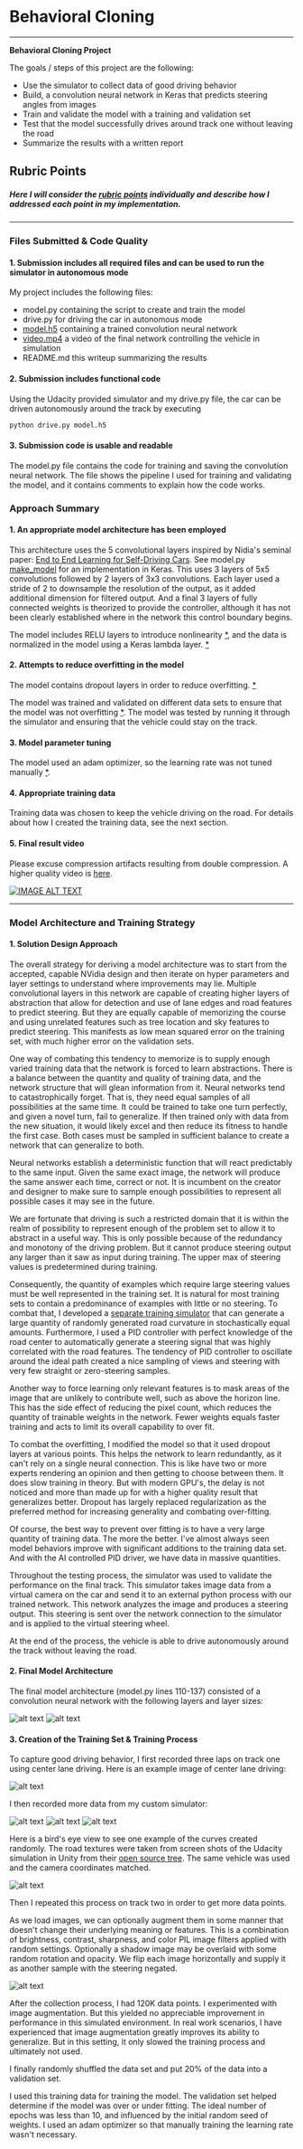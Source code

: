 # Behavioral Cloning 

---

**Behavioral Cloning Project**

The goals / steps of this project are the following:
* Use the simulator to collect data of good driving behavior
* Build, a convolution neural network in Keras that predicts steering angles from images
* Train and validate the model with a training and validation set
* Test that the model successfully drives around track one without leaving the road
* Summarize the results with a written report


[//]: # (Image References)

[image1]: ./examples/NetworkArch.PNG "Model Visualization"
[image1b]: ./examples/NvidiaNetworkGraph.png "Model Graph"
[image2]: ./examples/driving_example.jpg "Grayscaling"
[image3]: ./examples/sim1.jpg "Recovery Image"
[image4]: ./examples/sim2.jpg "Recovery Image"
[image5]: ./examples/sim3.jpg "Recovery Image"
[image6]: ./examples/training_simulator.png "custom training sim"
[image7]: ./examples/ImageAugmentation.png "Image Aug"


## Rubric Points
##### Here I will consider the [rubric points](https://review.udacity.com/#!/rubrics/432/view) individually and describe how I addressed each point in my implementation.  

---
### Files Submitted & Code Quality

#### 1. Submission includes all required files and can be used to run the simulator in autonomous mode

My project includes the following files:
* model.py containing the script to create and train the model
* drive.py for driving the car in autonomous mode
* [model.h5](https://github.com/tawnkramer/CarND-Behavioral-Cloning-P3/blob/master/model.h5) containing a trained convolution neural network
* [video.mp4](https://github.com/tawnkramer/CarND-Behavioral-Cloning-P3/blob/master/video.mp4) a video of the final network controlling the vehicle in simulation 
* README.md this writeup summarizing the results

#### 2. Submission includes functional code
Using the Udacity provided simulator and my drive.py file, the car can be driven autonomously around the track by executing 
```sh
python drive.py model.h5
```

#### 3. Submission code is usable and readable

The model.py file contains the code for training and saving the convolution neural network. The file shows the pipeline I used for training and validating the model, and it contains comments to explain how the code works.

### Approach Summary

#### 1. An appropriate model architecture has been employed

This architecture uses the 5 convolutional layers inspired by Nidia's seminal paper: [End to End Learning for Self-Driving Cars](https://arxiv.org/abs/1604.07316). See model.py [make_model](https://github.com/tawnkramer/CarND-Behavioral-Cloning-P3/blob/master/model.py#L98) for an implementation in Keras. This uses 3 layers of 5x5 convolutions followed by 2 layers of 3x3 convolutions. Each layer used a stride of 2 to downsample the resolution of the output, as it added additional dimension for filtered output. And a final 3 layers of fully connected weights is theorized to provide the controller, although it has not been clearly established where in the network this control boundary begins.

The model includes RELU layers to introduce nonlinearity [*](https://github.com/tawnkramer/CarND-Behavioral-Cloning-P3/blob/master/model.py#L116), and the data is normalized in the model using a Keras lambda layer. [*](https://github.com/tawnkramer/CarND-Behavioral-Cloning-P3/blob/master/model.py#L113)

#### 2. Attempts to reduce overfitting in the model

The model contains dropout layers in order to reduce overfitting. [*](https://github.com/tawnkramer/CarND-Behavioral-Cloning-P3/blob/master/model.py#L128)

The model was trained and validated on different data sets to ensure that the model was not overfitting [*](https://github.com/tawnkramer/CarND-Behavioral-Cloning-P3/blob/master/model.py#L214). The model was tested by running it through the simulator and ensuring that the vehicle could stay on the track.

#### 3. Model parameter tuning

The model used an adam optimizer, so the learning rate was not tuned manually [*](https://github.com/tawnkramer/CarND-Behavioral-Cloning-P3/blob/master/model.py#L140).

#### 4. Appropriate training data

Training data was chosen to keep the vehicle driving on the road.
For details about how I created the training data, see the next section. 

#### 5. Final result video

Please excuse compression artifacts resulting from double compression. A higher quality video is [here](https://github.com/tawnkramer/CarND-Behavioral-Cloning-P3/blob/master/video.mp4).

[![IMAGE ALT TEXT](https://img.youtube.com/vi/ZubjnJGXoiM/0.jpg)](https://www.youtube.com/watch?v=ZubjnJGXoiM "An Artificial Neural Network drives a car trained copy human driving.")


---


### Model Architecture and Training Strategy

#### 1. Solution Design Approach

The overall strategy for deriving a model architecture was to start from the accepted, capable NVidia design and then iterate on hyper parameters and layer settings to understand where improvements may lie. Multiple convolutional layers in this network are capable of creating higher layers of abstraction that allow for detection and use of lane edges and road features to predict steering. But they are equally capable of memorizing the course and using unrelated features such as tree location and sky features to predict steering. This manifests as low mean squared error on the training set, with much higher error on the validation sets.

One way of combating this tendency to memorize is to supply enough varied training data that the network is forced to learn abstractions. There is a balance between the quantity and quality of training data, and the network structure that will glean information from it. Neural networks tend to catastrophically forget. That is, they need equal samples of all possibilities at the same time. It could be trained to take one turn perfectly, and given a novel turn, fail to generalize. If then trained only with data from the new situation, it would likely excel and then reduce its fitness to handle the first case. Both cases must be sampled in sufficient balance to create a network that can generalize to both.

Neural networks establish a deterministic function that will react predictably to the same input. Given the same exact image, the network will produce the same answer each time, correct or not. It is incumbent on the creator and designer to make sure to sample enough possibilities to represent all possible cases it may see in the future. 

We are fortunate that driving is such a restricted domain that it is within the realm of possibility to represent enough of the problem set to allow it to abstract in a useful way. This is only possible because of the redundancy and monotony of the driving problem. But it cannot produce steering output any larger than it saw as input during training. The upper max of steering values is predetermined during training.

Consequently, the quantity of examples which require large steering values must be well represented in the training set. It is natural for most training sets to contain a predominance of examples with little or no steering. To combat that, I developed a [separate training simulator](https://github.com/tawnkramer/sdsandbox) that can generate a large quantity of randomly generated road curvature in stochastically equal amounts. Furthermore, I used a PID controller with perfect knowledge of the road center to automatically generate a steering signal that was highly correlated with the road features. The tendency of PID controller to oscillate around the ideal path created a nice sampling of views and steering with very few straight or zero-steering samples.

Another way to force learning only relevant features is to mask areas of the image that are unlikely to contribute well, such as above the horizon line. This has the side effect of reducing the pixel count, which reduces the quantity of trainable weights in the network. Fewer weights equals faster training and acts to limit its overall capability to over fit.

To combat the overfitting, I modified the model so that it used dropout layers at various points. This helps the network to learn redundantly, as it can't rely on a single neural connection. This is like have two or more experts rendering an opinion and then getting to choose between them. It does slow training in theory. But with modern GPU's, the delay is not noticed and more than made up for with a higher quality result that generalizes better. Dropout has largely replaced regularization as the preferred method for increasing generality and combating over-fitting.

Of course, the best way to prevent over fitting is to have a very large quantity of training data. The more the better. I've almost always seen model behaviors improve with significant additions to the training data set. And with the AI controlled PID driver, we have data in massive quantities.

Throughout the testing process, the simulator was used to validate the performance on the final track. This simulator takes image data from a virtual camera on the car and send it to an external python process with our trained network. This network analyzes the image and produces a steering output. This steering is sent over the network connection to the simulator and is applied to the virtual steering wheel.

At the end of the process, the vehicle is able to drive autonomously around the track without leaving the road.

#### 2. Final Model Architecture

The final model architecture (model.py lines 110-137) consisted of a convolution neural network with the following layers and layer sizes:

![alt text][image1b]
![alt text][image1]

#### 3. Creation of the Training Set & Training Process

To capture good driving behavior, I first recorded three laps on track one using center lane driving. Here is an example image of center lane driving:

![alt text][image2]

I then recorded more data from my custom simulator:

![alt text][image3]
![alt text][image4]
![alt text][image5]

Here is a bird's eye view to see one example of the curves created randomly. The road textures were taken from screen shots of the Udacity simulation in Unity from their [open source tree](https://github.com/udacity/self-driving-car-sim). The same vehicle was used and the camera coordinates matched.

![alt text][image6]

Then I repeated this process on track two in order to get more data points.

As we load images, we can optionally augment them in some manner that doesn't change their underlying meaning or features. This is a combination of brightness, contrast, sharpness, and color PIL image filters applied with random settings. Optionally a shadow image may be overlaid with some random rotation and opacity. We flip each image horizontally and supply it as another sample with the steering negated.

![alt text][image7]

After the collection process, I had 120K data points. I experimented with image augmentation. But this yielded no appreciable improvement in performance in this simulated environment. In real work scenarios, I have experienced that image augmentation greatly improves its ability to generalize. But in this setting, it only slowed the training process and ultimately not used.

I finally randomly shuffled the data set and put 20% of the data into a validation set. 

I used this training data for training the model. The validation set helped determine if the model was over or under fitting. The ideal number of epochs was less than 10, and influenced by the initial random seed of weights. I used an adam optimizer so that manually training the learning rate wasn't necessary.
